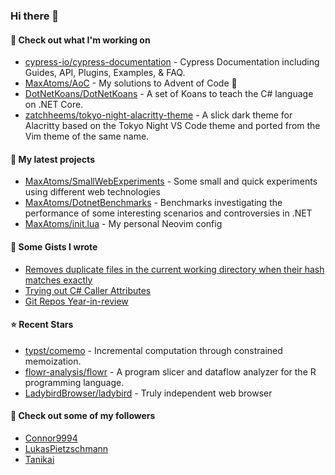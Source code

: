 ### Hi there 👋

#### 👷 Check out what I'm working on

- [cypress-io/cypress-documentation](https://github.com/cypress-io/cypress-documentation) - Cypress Documentation including Guides, API, Plugins, Examples, &amp; FAQ.
- [MaxAtoms/AoC](https://github.com/MaxAtoms/AoC) - My solutions to Advent of Code 🎄
- [DotNetKoans/DotNetKoans](https://github.com/DotNetKoans/DotNetKoans) - A set of Koans to teach the C# language on .NET Core.
- [zatchheems/tokyo-night-alacritty-theme](https://github.com/zatchheems/tokyo-night-alacritty-theme) - A slick dark theme for Alacritty based on the Tokyo Night VS Code theme and ported from the Vim theme of the same name.

#### 🌱 My latest projects

- [MaxAtoms/SmallWebExperiments](https://github.com/MaxAtoms/SmallWebExperiments) - Some small and quick experiments using different web technologies
- [MaxAtoms/DotnetBenchmarks](https://github.com/MaxAtoms/DotnetBenchmarks) - Benchmarks investigating the performance of some interesting scenarios and controversies in .NET
- [MaxAtoms/init.lua](https://github.com/MaxAtoms/init.lua) - My personal Neovim config

#### 📓 Some Gists I wrote

- [Removes duplicate files in the current working directory when their hash matches exactly](https://gist.github.com/adb1a103726545c84d591b7be5eec134)
- [Trying out C# Caller Attributes](https://gist.github.com/9b9f14f7bab6d7ed7a64316d211d5f5d)
- [Git Repos Year-in-review](https://gist.github.com/2586ee55c017c56db698a939220717a1)

#### ⭐ Recent Stars

- [typst/comemo](https://github.com/typst/comemo) - Incremental computation through constrained memoization.
- [flowr-analysis/flowr](https://github.com/flowr-analysis/flowr) - A program slicer and dataflow analyzer for the R programming language.
- [LadybirdBrowser/ladybird](https://github.com/LadybirdBrowser/ladybird) - Truly independent web browser

#### 👯 Check out some of my followers

- [Connor9994](https://github.com/Connor9994)
- [LukasPietzschmann](https://github.com/LukasPietzschmann)
- [Tanikai](https://github.com/Tanikai)
